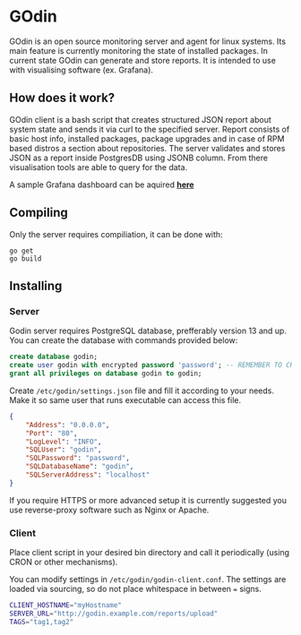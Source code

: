 # GOdin

GOdin is an open source monitoring server and agent for linux systems. Its main feature is currently monitoring the state of installed packages.
In current state GOdin can generate and store reports. It is intended to use with visualising software (ex. Grafana).

## How does it work?

GOdin client is a bash script that creates structured JSON report about system state and sends it via curl to the specified server. Report consists of basic host info, installed packages, package upgrades and in case of RPM based distros a section about repositories. The server validates and stores JSON as a report inside PostgresDB using JSONB column. From there visualisation tools are able to query for the data.

A sample Grafana dashboard can be aquired **[here](https://grafana.com/grafana/dashboards/14939)**

## Compiling

Only the server requires compiliation, it can be done with:

```
go get
go build
```

## Installing

### Server

Godin server requires PostgreSQL database, prefferably version 13 and up. You can create the database with commands provided below:

```sql
create database godin;
create user godin with encrypted password 'password'; -- REMEMBER TO CHANGE PASSWORD!
grant all privileges on database godin to godin;
```

Create `/etc/godin/settings.json` file and fill it according to your needs. Make it so same user that runs executable can access this file.

```json
{
	"Address": "0.0.0.0",
	"Port": "80",
	"LogLevel": "INFO",
	"SQLUser": "godin",
	"SQLPassword": "password",
	"SQLDatabaseName": "godin",
	"SQLServerAddress": "localhost"
}
```

If you require HTTPS or more advanced setup it is currently suggested you use reverse-proxy software such as Nginx or Apache.

### Client

Place client script in your desired bin directory and call it periodically (using CRON or other mechanisms).

You can modify settings in `/etc/godin/godin-client.conf`. The settings are loaded via sourcing, so do not place whitespace in between `=` signs.

```bash
CLIENT_HOSTNAME="myHostname"
SERVER_URL="http://godin.example.com/reports/upload"
TAGS="tag1,tag2"
```
